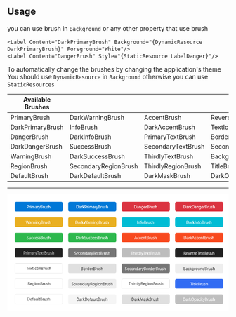 ## Usage
you can use brush in ```Background``` or any other property that use brush
```
<Label Content="DarkPrimaryBrush" Background="{DynamicResource DarkPrimaryBrush}" Foreground="White"/>
<Label Content="DangerBrush" Style="{StaticResource LabelDanger}"/>
```
To automatically change the brushes by changing the application's theme You should use ```DynamicResource``` in ```Background``` otherwise you can use ```StaticResources```

| Available Brushes| |||
| ------------------------------ | ------------------------------ | ------------------------------ | ------------------------------ |
|PrimaryBrush| DarkWarningBrush | AccentBrush | ReverseTextBrush |
|DarkPrimaryBrush| InfoBrush | DarkAccentBrush | TextIconBrush |
|DangerBrush| DarkInfoBrush | PrimaryTextBrush | BorderBrush |
|DarkDangerBrush| SuccessBrush | SecondaryTextBrush | SecondaryBorderBrush |
|WarningBrush| DarkSuccessBrush | ThirdlyTextBrush | BackgroundBrush |
|RegionBrush| SecondaryRegionBrush | ThirdlyRegionBrush | TitleBrush |
|DefaultBrush| DarkDefaultBrush | DarkMaskBrush | DarkOpacityBrush |
***

![](https://github.com/handyorg/HandyOrgResource/blob/master/HandyControl/Resources/Brush.png)